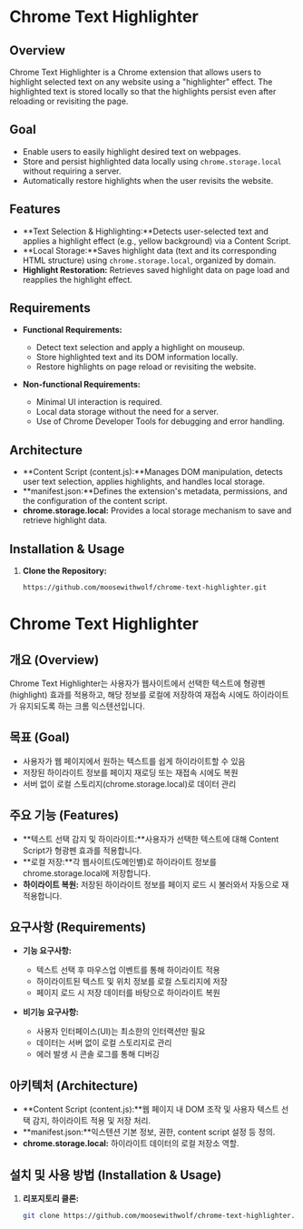 
# Chrome Text Highlighter

## Overview

Chrome Text Highlighter is a Chrome extension that allows users to highlight selected text on any website using a "highlighter" effect. The highlighted text is stored locally so that the highlights persist even after reloading or revisiting the page.

## Goal

- Enable users to easily highlight desired text on webpages.
- Store and persist highlighted data locally using `chrome.storage.local` without requiring a server.
- Automatically restore highlights when the user revisits the website.

## Features

- **Text Selection & Highlighting:**Detects user-selected text and applies a highlight effect (e.g., yellow background) via a Content Script.
- **Local Storage:**Saves highlight data (text and its corresponding HTML structure) using `chrome.storage.local`, organized by domain.
- **Highlight Restoration:**
  Retrieves saved highlight data on page load and reapplies the highlight effect.

## Requirements

- **Functional Requirements:**

  - Detect text selection and apply a highlight on mouseup.
  - Store highlighted text and its DOM information locally.
  - Restore highlights on page reload or revisiting the website.
- **Non-functional Requirements:**

  - Minimal UI interaction is required.
  - Local data storage without the need for a server.
  - Use of Chrome Developer Tools for debugging and error handling.

## Architecture

- **Content Script (content.js):**Manages DOM manipulation, detects user text selection, applies highlights, and handles local storage.
- **manifest.json:**Defines the extension's metadata, permissions, and the configuration of the content script.
- **chrome.storage.local:**
  Provides a local storage mechanism to save and retrieve highlight data.

## Installation & Usage

1. **Clone the Repository:**
   ```bash
   https://github.com/moosewithwolf/chrome-text-highlighter.git
   ```

# Chrome Text Highlighter

## 개요 (Overview)

Chrome Text Highlighter는 사용자가 웹사이트에서 선택한 텍스트에 형광펜(highlight) 효과를 적용하고, 해당 정보를 로컬에 저장하여 재접속 시에도 하이라이트가 유지되도록 하는 크롬 익스텐션입니다.

## 목표 (Goal)

- 사용자가 웹 페이지에서 원하는 텍스트를 쉽게 하이라이트할 수 있음
- 저장된 하이라이트 정보를 페이지 재로딩 또는 재접속 시에도 복원
- 서버 없이 로컬 스토리지(chrome.storage.local)로 데이터 관리

## 주요 기능 (Features)

- **텍스트 선택 감지 및 하이라이트:**사용자가 선택한 텍스트에 대해 Content Script가 형광펜 효과를 적용합니다.
- **로컬 저장:**각 웹사이트(도메인별)로 하이라이트 정보를 chrome.storage.local에 저장합니다.
- **하이라이트 복원:**
  저장된 하이라이트 정보를 페이지 로드 시 불러와서 자동으로 재적용합니다.

## 요구사항 (Requirements)

- **기능 요구사항:**

  - 텍스트 선택 후 마우스업 이벤트를 통해 하이라이트 적용
  - 하이라이트된 텍스트 및 위치 정보를 로컬 스토리지에 저장
  - 페이지 로드 시 저장 데이터를 바탕으로 하이라이트 복원
- **비기능 요구사항:**

  - 사용자 인터페이스(UI)는 최소한의 인터랙션만 필요
  - 데이터는 서버 없이 로컬 스토리지로 관리
  - 에러 발생 시 콘솔 로그를 통해 디버깅

## 아키텍처 (Architecture)

- **Content Script (content.js):**웹 페이지 내 DOM 조작 및 사용자 텍스트 선택 감지, 하이라이트 적용 및 저장 처리.
- **manifest.json:**익스텐션 기본 정보, 권한, content script 설정 등 정의.
- **chrome.storage.local:**
  하이라이트 데이터의 로컬 저장소 역할.

## 설치 및 사용 방법 (Installation & Usage)

1. **리포지토리 클론:**
   ```bash
   git clone https://github.com/moosewithwolf/chrome-text-highlighter.git
   ```
